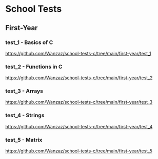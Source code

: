 # School Tests

## First-Year

### test_1 - Basics of C
https://github.com/Wanzaz/school-tests-c/tree/main/first-year/test_1
<br/>

### test_2 - Functions in C
https://github.com/Wanzaz/school-tests-c/tree/main/first-year/test_2
<br/>

### test_3 - Arrays
https://github.com/Wanzaz/school-tests-c/tree/main/first-year/test_3
<br/>

### test_4 - Strings
https://github.com/Wanzaz/school-tests-c/tree/main/first-year/test_4
<br/>

### test_5 - Matrix
https://github.com/Wanzaz/school-tests-c/tree/main/first-year/test_5
